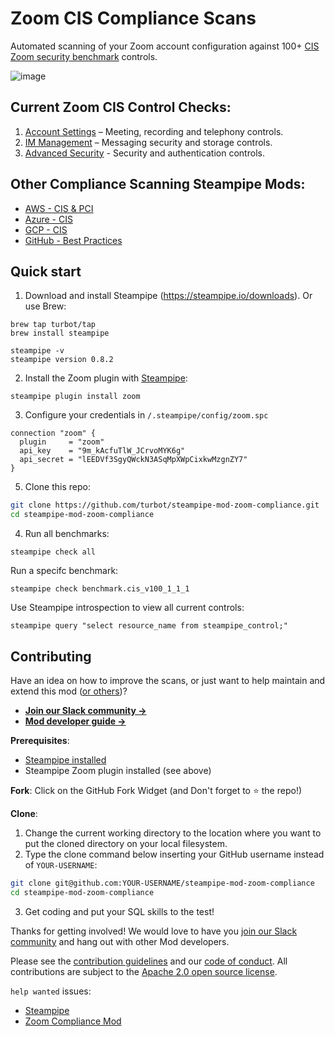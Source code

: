 # Zoom CIS Compliance Scans

Automated scanning of your Zoom account configuration against 100+ [CIS Zoom security benchmark](https://www.cisecurity.org/benchmark/zoom/) controls.

![image](https://github.com/turbot/steampipe-mod-zoom-compliance/blob/main/docs/console-output.png?raw=true)

## Current Zoom CIS Control Checks:
1. [Account Settings](https://hub.steampipe.io/mods/turbot/zoom_compliance/controls/benchmark.cis_v100_1) – Meeting, recording and telephony controls.
2. [IM Management](https://hub.steampipe.io/mods/turbot/zoom_compliance/controls/benchmark.cis_v100_2) – Messaging security and storage controls.
3. [Advanced Security](https://hub.steampipe.io/mods/turbot/zoom_compliance/controls/benchmark.cis_v100_3_1) - Security and authentication controls.

## Other Compliance Scanning Steampipe Mods:
* [AWS - CIS & PCI](https://github.com/turbot/steampipe-mod-aws-compliance)
* [Azure - CIS](https://github.com/turbot/steampipe-mod-azure-compliance)
* [GCP - CIS](https://github.com/turbot/steampipe-mod-gcp-compliance)
* [GitHub - Best Practices](https://github.com/turbot/steampipe-mod-github-sherlock)

## Quick start

1) Download and install Steampipe (https://steampipe.io/downloads). Or use Brew:

```shell
brew tap turbot/tap
brew install steampipe

steampipe -v 
steampipe version 0.8.2
```

2) Install the Zoom plugin with [Steampipe](https://steampipe.io):

```shell
steampipe plugin install zoom
```
3) Configure your credentials in `/.steampipe/config/zoom.spc`
```hcl
connection "zoom" {
  plugin     = "zoom"
  api_key    = "9m_kAcfuTlW_JCrvoMYK6g"
  api_secret = "lEEDVf3SgyQWckN3ASqMpXWpCixkwMzgnZY7"
}
```

5) Clone this repo:

```sh
git clone https://github.com/turbot/steampipe-mod-zoom-compliance.git
cd steampipe-mod-zoom-compliance
```

4) Run all benchmarks:

```shell
steampipe check all
```

Run a specifc benchmark:

```shell
steampipe check benchmark.cis_v100_1_1_1
```

Use Steampipe introspection to view all current controls:

```
steampipe query "select resource_name from steampipe_control;"
```

## Contributing

Have an idea on how to improve the scans, or just want to help maintain and extend this mod ([or others](https://github.com/topics/steampipe-mod))?

- **[Join our Slack community →](https://join.slack.com/t/steampipe/shared_invite/zt-oij778tv-lYyRTWOTMQYBVAbtPSWs3g)**
- **[Mod developer guide →](https://steampipe.io/docs/steampipe-mods/writing-mods.md)**

**Prerequisites**:

- [Steampipe installed](https://steampipe.io/downloads)
- Steampipe Zoom plugin installed (see above)

**Fork**:
Click on the GitHub Fork Widget (and Don't forget to :star: the repo!)

**Clone**:

1. Change the current working directory to the location where you want to put the cloned directory on your local filesystem.
2. Type the clone command below inserting your GitHub username instead of `YOUR-USERNAME`:

```sh
git clone git@github.com:YOUR-USERNAME/steampipe-mod-zoom-compliance
cd steampipe-mod-zoom-compliance
```

3. Get coding and put your SQL skills to the test!

Thanks for getting involved! We would love to have you [join our Slack community](https://join.slack.com/t/steampipe/shared_invite/zt-oij778tv-lYyRTWOTMQYBVAbtPSWs3g) and hang out with other Mod developers.

Please see the [contribution guidelines](https://github.com/turbot/steampipe/blob/main/CONTRIBUTING.md) and our [code of conduct](https://github.com/turbot/steampipe/blob/main/CODE_OF_CONDUCT.md). All contributions are subject to the [Apache 2.0 open source license](https://github.com/turbot/steampipe-mod-zoom-compliance/blob/main/LICENSE).

`help wanted` issues:

- [Steampipe](https://github.com/turbot/steampipe/labels/help%20wanted)
- [Zoom Compliance Mod](https://github.com/turbot/steampipe-mod-zoom-compliance/labels/help%20wanted)
